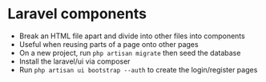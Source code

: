 # Laravel components
- Break an HTML file apart and divide into other files into components
- Useful when reusing parts of a page onto other pages
- On a new project, run `php artisan migrate` then seed the database
- Install the laravel/ui via composer
- Run `php artisan ui bootstrap --auth` to create the login/register pages